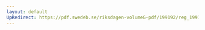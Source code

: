 ```yaml
---
layout: default
UpRedirect: https://pdf.swedeb.se/riksdagen-volumeG-pdf/199192/reg_199192/reg_199192_0318.pdf
---
```

